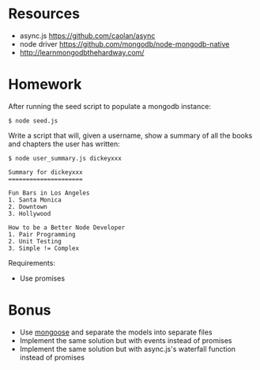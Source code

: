 Resources
=========

* async.js https://github.com/caolan/async
* node driver https://github.com/mongodb/node-mongodb-native
* http://learnmongodbthehardway.com/

Homework
========

After running the seed script to populate a mongodb instance:

    $ node seed.js

Write a script that will, given a username, show a summary of all the books and chapters the user has written:

    $ node user_summary.js dickeyxxx

    Summary for dickeyxxx
    =====================

    Fun Bars in Los Angeles
    1. Santa Monica
    2. Downtown
    3. Hollywood

    How to be a Better Node Developer
    1. Pair Programming
    2. Unit Testing
    3. Simple != Complex

Requirements:

* Use promises

Bonus
=====

* Use [mongoose](https://www.npmjs.com/package/mongoose) and separate the models into separate files
* Implement the same solution but with events instead of promises
* Implement the same solution but with async.js's waterfall function instead of promises
